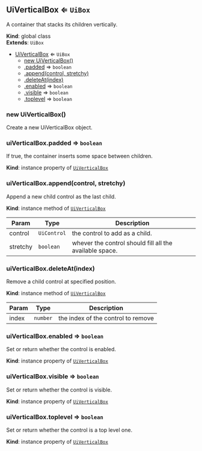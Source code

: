 <a name="UiVerticalBox"></a>

## UiVerticalBox ⇐ <code>UiBox</code>
A container that stacks its children vertically.

**Kind**: global class  
**Extends**: <code>UiBox</code>  

* [UiVerticalBox](#UiVerticalBox) ⇐ <code>UiBox</code>
    * [new UiVerticalBox()](#new_UiVerticalBox_new)
    * [.padded](#) ⇒ <code>boolean</code>
    * [.append(control, stretchy)](#)
    * [.deleteAt(index)](#)
    * [.enabled](#) ⇒ <code>boolean</code>
    * [.visible](#) ⇒ <code>boolean</code>
    * [.toplevel](#) ⇒ <code>boolean</code>

<a name="new_UiVerticalBox_new"></a>

### new UiVerticalBox()
Create a new UiVerticalBox object.

<a name=""></a>

### uiVerticalBox.padded ⇒ <code>boolean</code>
If true, the container inserts some space between children.

**Kind**: instance property of [<code>UiVerticalBox</code>](#UiVerticalBox)  
<a name=""></a>

### uiVerticalBox.append(control, stretchy)
Append a new child control as the last child.

**Kind**: instance method of [<code>UiVerticalBox</code>](#UiVerticalBox)  

| Param | Type | Description |
| --- | --- | --- |
| control | <code>UiControl</code> | the control to add as a child. |
| stretchy | <code>boolean</code> | whever the control should fill all the available space. |

<a name=""></a>

### uiVerticalBox.deleteAt(index)
Remove a child control at specified position.

**Kind**: instance method of [<code>UiVerticalBox</code>](#UiVerticalBox)  

| Param | Type | Description |
| --- | --- | --- |
| index | <code>number</code> | the index of the control to remove |

<a name=""></a>

### uiVerticalBox.enabled ⇒ <code>boolean</code>
Set or return whether the control is enabled.

**Kind**: instance property of [<code>UiVerticalBox</code>](#UiVerticalBox)  
<a name=""></a>

### uiVerticalBox.visible ⇒ <code>boolean</code>
Set or return whether the control is visible.

**Kind**: instance property of [<code>UiVerticalBox</code>](#UiVerticalBox)  
<a name=""></a>

### uiVerticalBox.toplevel ⇒ <code>boolean</code>
Set or return whether the control is a top level one.

**Kind**: instance property of [<code>UiVerticalBox</code>](#UiVerticalBox)  
